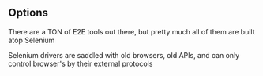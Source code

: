 ## Options

There are a TON of E2E tools out there, but pretty much all of them are built atop Selenium

Selenium drivers are saddled with old browsers, old APIs, and can only control browser's by their external protocols
